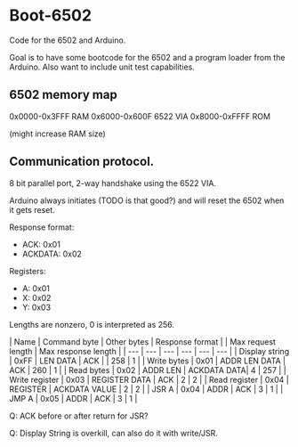 # Boot-6502

Code for the 6502 and Arduino.

Goal is to have some bootcode for the 6502 and a program loader from the Arduino.
Also want to include unit test capabilities.

## 6502 memory map
0x0000-0x3FFF RAM
0x6000-0x600F 6522 VIA
0x8000-0xFFFF ROM

(might increase RAM size)

## Communication protocol.

8 bit parallel port, 2-way handshake using the 6522 VIA.

Arduino always initiates (TODO is that good?) and will reset the 6502 when it gets reset.

Response format:
* ACK: 0x01
* ACKDATA: 0x02

Registers:
* A: 0x01
* X: 0x02
* Y: 0x03

Lengths are nonzero, 0 is interpreted as 256.

| Name | Command byte | Other bytes | Response format | | Max request length | Max response length |
| --- | --- | --- | --- | --- | --- |
| Display string | 0xFF | LEN DATA | ACK | | 258 | 1 |
| Write bytes | 0x01 | ADDR LEN DATA | ACK | 260 | 1 |
| Read bytes | 0x02 | ADDR LEN | ACKDATA DATA| 4 | 257 |
| Write register | 0x03 | REGISTER DATA | ACK | 2 | 2 |
| Read register | 0x04 | REGISTER | ACKDATA VALUE | 2 | 2 |
| JSR A | 0x04 | ADDR | ACK | 3 | 1 |
| JMP A | 0x05 | ADDR | ACK | 3 | 1 |

Q: ACK before or after return for JSR?

Q: Display String is overkill, can also do it with write/JSR.
